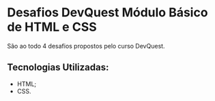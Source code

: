 # Desafios DevQuest Módulo Básico de HTML e CSS
São ao todo 4 desafios propostos pelo curso DevQuest.

## Tecnologias Utilizadas:
- HTML;
- CSS.


